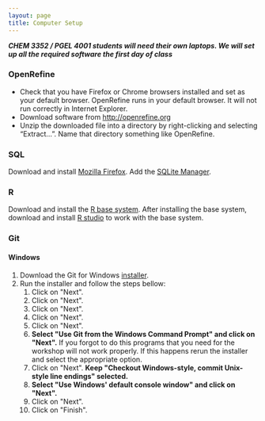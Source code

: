 ```yaml
---
layout: page
title: Computer Setup
---
```


***CHEM 3352 / PGEL 4001 students will need their own laptops. We will set up all the required software the first day of class***

### OpenRefine

* Check that you have Firefox or Chrome browsers installed and set as your default browser. OpenRefine runs in your default browser. It will not run correctly in Internet Explorer.
* Download software from http://openrefine.org
* Unzip the downloaded file into a directory by right-clicking and selecting “Extract…”. Name that directory something like OpenRefine.

### SQL

Download and install [Mozilla Firefox](https://www.mozilla.org/en-US/firefox/new/). Add the [SQLite Manager](https://addons.mozilla.org/en-US/firefox/addon/sqlite-manager/).

### R

Download and install the [R base system](http://cran.rstudio.com/). After installing the base system, download and install [R studio](http://www.rstudio.com/products/rstudio/download/) to work with the base system.

### Git

#### Windows

1.  Download the Git for Windows
    [installer](https://git-for-windows.github.io/).
2.  Run the installer and follow the steps bellow:
    1.  Click on "Next".
    2.  Click on "Next".
    3.  Click on "Next".
    4.  Click on "Next".
    5.  Click on "Next".
    6.  **Select "Use Git from the Windows Command Prompt" and click on
        "Next".** If you forgot to do this programs that you need for
        the workshop will not work properly. If this happens rerun the
        installer and select the appropriate option.
    7.  Click on "Next". **Keep "Checkout Windows-style, commit
        Unix-style line endings" selected.**
    8.  **Select "Use Windows' default console window" and click on
        "Next".**
    9.  Click on "Next".
    10. Click on "Finish".

